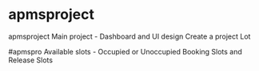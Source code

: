 # apmsproject 
apmsproject 
Main project - Dashboard and UI design 
Create a project Lot

#apmspro
Available slots - Occupied or Unoccupied
Booking Slots and Release Slots
